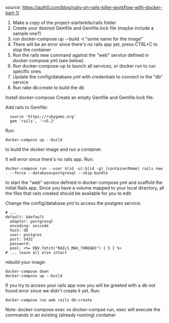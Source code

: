 source: https://auth0.com/blog/ruby-on-rails-killer-workflow-with-docker-part-1/
1. Make a copy of the project-starterkits/rails folder
2. Create your desired Gemfile and Gemfile.lock file (maybe include a sample one?)
3. run docker-compose up --build -t "some name for the image"
4. There will be an error since there's no rails app yet, press CTRL+C to stop the container
5. Run the rails new command against the "web" service defined in docker-compose.yml (see below).
6. Run docker-compose-up to launch all services, or docker run to run specific ones
7. Update the config/database.yml with credentials to connect ro the "db" service
8. Run rake db:create to build the db

Install docker-compose
Create an empty Gemfile and Gemfile.lock file.

Add rails to Gemfile:
```
  source 'https://rubygems.org'
  gem 'rails', '~>5.2'
```

Run:
```
docker-compose up --build
```
to build the docker image and run a container.

It will error since there's no rails app.
Run:
```
docker-compose run --user $(id -u):$(id -g) [containerName] rails new . --force --database=postgresql --skip-bundle
```
to start the "web" service defined in docker-compose.yml and scaffold the initial Rails app. Since you have a volume mapped to your local directory, all the files that rails created should be available for you to edit.

Change the config/database.yml to access the postgres service:
```
# ...
default: &default
  adapter: postgresql
  encoding: unicode
  host: db
  user: postgres
  port: 5432
  password:
  pool: <%= ENV.fetch("RAILS_MAX_THREADS") { 5 } %>
# ... leave all else intact
```
rebuild your image:
```
docker-compose down
docker-compose up --build
```
If you try to access your rails app now you will be greeted with a db not found error since we didn't create it yet.
Run:
```
docker-compose run web rails db:create
```

Note: docker-compose exec vs docker-compse run, exec will execute the commands in an existing (already running) container

